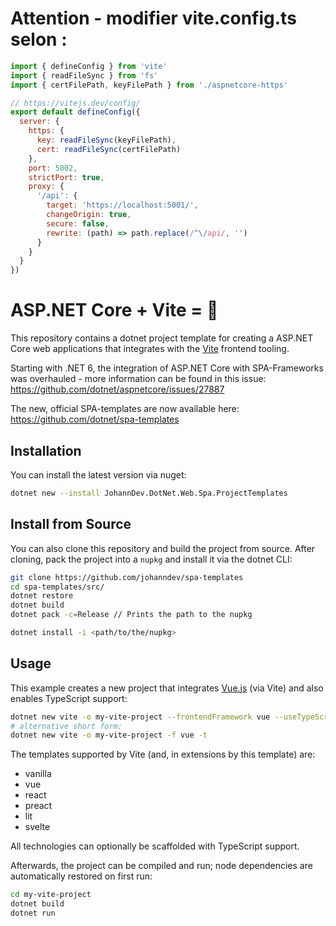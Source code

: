 # Attention - modifier vite.config.ts selon : 
```js
import { defineConfig } from 'vite'
import { readFileSync } from 'fs'
import { certFilePath, keyFilePath } from './aspnetcore-https'

// https://vitejs.dev/config/
export default defineConfig({
  server: {
    https: {
      key: readFileSync(keyFilePath),
      cert: readFileSync(certFilePath)
    },
    port: 5002,
    strictPort: true,
    proxy: {
      '/api': {
        target: 'https://localhost:5001/',
        changeOrigin: true,
        secure: false,
        rewrite: (path) => path.replace(/^\/api/, '')
      }
    }
  }
})
```


# ASP.NET Core + Vite = 💖

This repository contains a dotnet project template for creating a ASP.NET Core web applications that integrates with the [Vite](https://vitejs.dev) frontend tooling.

Starting with .NET 6, the integration of ASP.NET Core with SPA-Frameworks was overhauled - more information can be found in this issue: https://github.com/dotnet/aspnetcore/issues/27887

The new, official SPA-templates are now available here: https://github.com/dotnet/spa-templates

## Installation

You can install the latest version via nuget:
```bash
dotnet new --install JohannDev.DotNet.Web.Spa.ProjectTemplates
```

## Install from Source

You can also clone this repository and build the project from source. After cloning, pack the project into a `nupkg` and install it via the dotnet CLI:

```bash
git clone https://github.com/johanndev/spa-templates
cd spa-templates/src/
dotnet restore
dotnet build
dotnet pack -c=Release // Prints the path to the nupkg

dotnet install -i <path/to/the/nupkg>
```

## Usage
This example creates a new project that integrates [Vue.js](https://vuejs.org) (via Vite) and also enables TypeScript support:
```bash
dotnet new vite -o my-vite-project --frontendFramework vue --useTypeScript
# alternative short form:
dotnet new vite -o my-vite-project -f vue -t
```

The templates supported by Vite (and, in extensions by this template) are:

- vanilla
- vue
- react
- preact
- lit
- svelte

All technologies can optionally be scaffolded with TypeScript support.

Afterwards, the project can be compiled and run; node dependencies are automatically restored on first run:
```bash
cd my-vite-project
dotnet build
dotnet run
```
